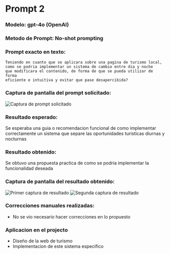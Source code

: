 # Prompt 2

### Modelo: gpt-4o (OpenAI)
### Metodo de Prompt: No-shot prompting

### Prompt exacto en texto:

```
Teniendo en cuanto que se aplicara sobre una pagina de turismo local, 
como se podria implementar un sistema de cambio entre dia y noche 
que modificara el contenido, de forma de que se pueda utilizar de forma 
eficiente e intuitiva y evitar que pase desapercibida?
```

### Captura de pantalla del prompt solicitado:
![Captura de prompt solicitado](https://i.ibb.co/pjpd7Yg4/prompt2.jpg)

### Resultado esperado:
Se esperaba una guia o recomendacion funcional de como implementar correctamente un sistema que separe las oportunidades turisticas diurnas y nocturnas

### Resultado obtenido:
Se obtuvo una propuesta practica de como se podria implementar la funcionalidad deseada

### Captura de pantalla del resultado obtenido:
![Primer captura de resultado](https://i.ibb.co/bgP8CRPr/resultado12.jpg)
![Segunda captura de resultado](https://i.ibb.co/DPGj7JBX/resultado22.jpg)

### Correcciones manuales realizadas:
- No se vio necesario hacer correcciones en lo propuesto

### Aplicacion en el projecto
- Diseño de la web de turismo
- Implementacion de este sistema especifico 